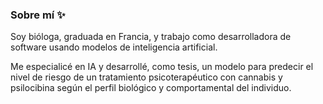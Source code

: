 ### Sobre mí ✨

Soy bióloga, graduada en Francia, y trabajo como desarrolladora de software usando modelos de inteligencia artificial.

Me especialicé en IA y desarrollé, como tesis, un modelo para predecir el nivel de riesgo de un tratamiento psicoterapéutico con cannabis y psilocibina según el perfil biológico y comportamental del individuo. 
